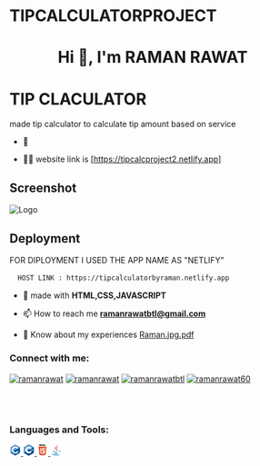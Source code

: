 # TIPCALCULATORPROJECT
<h1 align="center">Hi 👋, I'm RAMAN RAWAT</h1>

# TIP CLACULATOR
made tip calculator to calculate tip amount based on service

- 🌱 

- 👨‍💻 website link is [https://tipcalcproject2.netlify.app]





## Screenshot

    
   ![Logo](tip.png)
   
## Deployment

FOR DIPLOYMENT I USED THE APP NAME AS "NETLIFY"


```bash
  HOST LINK : https://tipcalculatorbyraman.netlify.app
```






- 💬 made with **HTML,CSS,JAVASCRIPT**

- 📫 How to reach me **ramanrawatbtl@gmail.com**

- 📄 Know about my experiences [Raman.jpg.pdf](Raman.jpg.pdf)

<h3 align="left">Connect with me:</h3>
<p align="left">
<a href="https://twitter.com/ramanrawat" target="blank"><img align="center" src="https://raw.githubusercontent.com/rahuldkjain/github-profile-readme-generator/master/src/images/icons/Social/twitter.svg" alt="ramanrawat" height="20" width="20" margin-left="5" /></a>
<a href="https://linkedin.com/in/ramanrawat" target="blank"><img align="center" src="https://raw.githubusercontent.com/rahuldkjain/github-profile-readme-generator/master/src/images/icons/Social/linked-in-alt.svg" alt="ramanrawat" height="20" width="20" margin-left="5" /></a>
<a href="https://fb.com/ramanrawatbtl" target="blank"><img align="center" src="https://raw.githubusercontent.com/rahuldkjain/github-profile-readme-generator/master/src/images/icons/Social/facebook.svg" alt="ramanrawatbtl" height="20" width="20" margin-left="5" /></a>
<a href="https://instagram.com/ramanrawat60" target="blank"><img align="center" src="https://raw.githubusercontent.com/rahuldkjain/github-profile-readme-generator/master/src/images/icons/Social/instagram.svg" alt="ramanrawat60" height="20" width="20" margin-left="5" /></a>
</p>
<br>
<br>
<h3 align="left">Languages and Tools:</h3>
<p align="left"> <a href="https://www.cprogramming.com/" target="_blank" rel="noreferrer"> <img src="https://raw.githubusercontent.com/devicons/devicon/master/icons/c/c-original.svg" alt="c" height="20" width="20" margin-left="5"/> </a> <a href="https://www.w3schools.com/cpp/" target="_blank" rel="noreferrer"> <img src="https://raw.githubusercontent.com/devicons/devicon/master/icons/cplusplus/cplusplus-original.svg" alt="cplusplus" height="20" width="20" margin-left="5"/> </a> <a href="https://www.w3.org/html/" target="_blank" rel="noreferrer"> <img src="https://raw.githubusercontent.com/devicons/devicon/master/icons/html5/html5-original-wordmark.svg" alt="html5" height="20" width="20" margin-left="5"/> </a> <a href="https://www.java.com" target="_blank" rel="noreferrer"> <img src="https://raw.githubusercontent.com/devicons/devicon/master/icons/java/java-original.svg" alt="java" height="20" width="20" margin-left="5"/> </a> </p>

